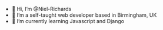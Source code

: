 - 👋 Hi, I’m @Niel-Richards
- 👀 I’m a self-taught web developer based in Birmingham, UK
- 🌱 I’m currently learning Javascript and Django
<!-- 📫 How to reach me ... --->

<!---
Niel-Richards/Niel-Richards is a ✨ special ✨ repository because its `README.md` (this file) appears on your GitHub profile.
You can click the Preview link to take a look at your changes.
--->
